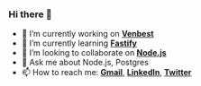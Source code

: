 ### Hi there 👋

- 🔭 I’m currently working on [**Venbest**](https://venbest.ua/?utm_source=google&utm_medium=cpc&utm_campaign=search_brand_kiev&utm_content=brand&gclid=CjwKCAjwq-WgBhBMEiwAzKSH6KMvET-qjMX8Dj1phKqPRKIE88OSETT50L93F8Fzc2JUNzg4FbcaxRoCDuoQAvD_BwE)
- 🌱 I’m currently learning [**Fastify**](https://github.com/fastify/fastify)
- 👯 I’m looking to collaborate on [**Node.js**](https://github.com/nodejs/node)
- 💬 Ask me about Node.js, Postgres
- 📫 How to reach me: [**Gmail**](therealtoresto@gmail.com), [**LinkedIn**](https://www.linkedin.com/in/terens-boroni-06b670173), [**Twitter**](https://twitter.com/Bondaruk24)
<!--
**therealtoresto/therealtoresto** is a ✨ _special_ ✨ repository because its `README.md` (this file) appears on your GitHub profile.

Here are some ideas to get you started:

- 🔭 I’m currently working on ...
- 🌱 I’m currently learning ...
- 👯 I’m looking to collaborate on ...
- 🤔 I’m looking for help with ...
- 🤔 I’m looking for help with getting a job in a product company.
- 💬 Ask me about ...
- 📫 How to reach me: ...
- 😄 Pronouns: ...
- ⚡ Fun fact: ...
-->
